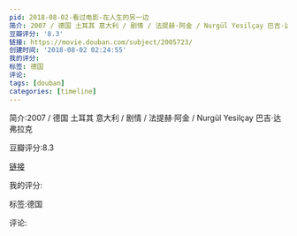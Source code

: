 ```yaml
---
pid: 2018-08-02-看过电影-在人生的另一边
简介: 2007 / 德国 土耳其 意大利 / 剧情 / 法提赫·阿金 / Nurgül Yesilçay 巴吉·达弗拉克
豆瓣评分: '8.3'
链接: https://movie.douban.com/subject/2005723/
创建时间: '2018-08-02 02:24:55'
我的评分:
标签: 德国
评论:
tags: [douban]
categories: [timeline]
---
```

简介:2007 / 德国 土耳其 意大利 / 剧情 / 法提赫·阿金 / Nurgül Yesilçay 巴吉·达弗拉克

豆瓣评分:8.3

[链接](https://movie.douban.com/subject/2005723/)

我的评分:

标签:德国

评论:

